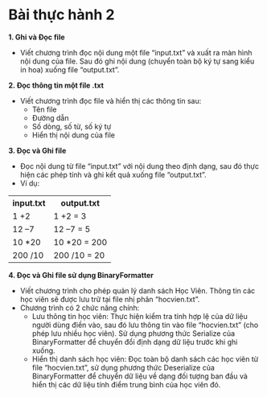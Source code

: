 # Bài thực hành 2

**1. Ghi và Đọc file**

-   Viết chương trình đọc nội dung một file “input.txt” và xuất ra màn hình nội dung của file. Sau đó ghi nội dung (chuyển toàn bộ ký tự sang kiểu in hoa) xuống file “output.txt”.

**2. Đọc thông tin một file .txt**

-   Viết chương trình đọc file và hiển thị các thông tin sau:
    -   Tên file
    -   Đường dẫn
    -   Số dòng, số từ, số ký tự
    -   Hiển thị nội dung của file

**3. Đọc và Ghi file**

-   Đọc nội dung từ file “input.txt” với nội dung theo định dạng, sau đó thực hiện các phép tính và ghi kết quả xuống file “output.txt”.
-   Ví dụ:

<table>
    <tr>
        <th>input.txt</th>
        <th>output.txt</th>
    </tr>
    <tr>
        <td>1 +2</td>
        <td>1 +2 = 3</td>
    </tr>
    <tr>
        <td>12 –7</td>
        <td>12 –7 = 5</td>
    </tr>
    <tr>
        <td>10 *20</td>
        <td>10 *20 = 200</td>
    </tr>
    <tr>
        <td>200 /10</td>
        <td>200 /10 = 20</td>
    </tr>
</table>

**4. Đọc và Ghi file sử dụng BinaryFormatter**

-   Viết chương trình cho phép quản lý danh sách Học Viên. Thông tin các học viên sẽ được lưu trữ tại file nhị phân “hocvien.txt”.
-   Chương trình có 2 chức năng chính:
    -   Lưu thông tin học viên: Thực hiện kiểm tra tính hợp lệ của dữ liệu người dùng điền vào, sau đó lưu thông tin vào file “hocvien.txt” (cho phép lưu nhiều học viên). Sử dụng phương thức Serialize của BinaryFormatter để chuyển đổi định dạng dữ liệu trước khi ghi xuống.
    -   Hiển thị danh sách học viên: Đọc toàn bộ danh sách các học viên từ file “hocvien.txt”, sử dụng phương thức Deserialize của BinaryFormatter để chuyển dữ liệu về dạng đối tượng ban đầu và hiển thị các dữ liệu tính điểm trung bình của học viên đó.
